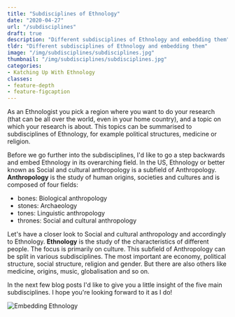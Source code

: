 ```yaml
---
title: "Subdisciplines of Ethnology"
date: "2020-04-27"
url: "/subdisciplines"
draft: true
description: "Different subdisciplines of Ethnology and embedding them"
tldr: "Different subdisciplines of Ethnology and embedding them"
image: "/img/subdisciplines/subdisciplines.jpg"
thumbnail: "/img/subdisciplines/subdisciplines.jpg"
categories:
- Katching Up With Ethnology
classes: 
- feature-depth
- feature-figcaption
---
```

As an Ethnologist you pick a region where you want to do your research (that can be all over the world, even in your home country), and a topic on which your research is about. This topics can be summarised to subdisciplines of Ethnology, for example political structures, medicine or religion.

<!--more-->

Before we go further into the subdisciplines, I'd like to go a step backwards and embed Ethnology in its overarching field. In the US, Ethnology or better known as Social and cultural anthropology is a subfield of Anthropology. **Anthropology** is the study of human origins, societies and cultures and is composed of four fields:

- bones: Biological anthropology
- stones: Archaeology
- tones: Linguistic anthropology
- thrones: Social and cultural anthropology

Let's have a closer look to Social and cultural anthropology and accordingly to Ethnology. **Ethnology** is the study of the characteristics of different people. The focus is primarily on culture. This subfield of Anthropology can be split in various subdisciplines. The most important are economy, political structure, social structure, religion and gender. But there are also others like medicine, origins, music, globalisation and so on.

In the next few blog posts I'd like to give you a little insight of the five main subdisciplines. I hope you're looking forward to it as I do!

![Embedding Ethnology](/img/subdisciplines/embedding.png)

